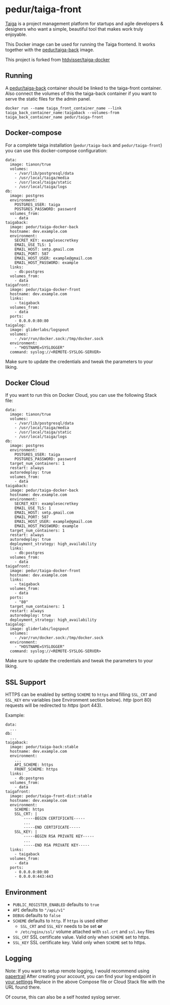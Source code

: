 # pedur/taiga-front

[Taiga](https://taiga.io/) is a project management platform for startups and agile developers & designers who want a simple, beautiful tool that makes work truly enjoyable.

This Docker image can be used for running the Taiga frontend. It works together with the [pedur/taiga-back](https://hub.docker.com/r/pedur/taiga-docker-back) image.

This project is forked from [htdvisser/taiga-docker](https://github.com/htdvisser/taiga-docker)

## Running

A [pedur/taiga-back](https://registry.hub.docker.com/u/pedur/taiga-back/) container should be linked to the taiga-front container. Also connect the volumes of this the taiga-back container if you want to serve the static files for the admin panel.

```
docker run --name taiga_front_container_name --link taiga_back_container_name:taigaback --volumes-from taiga_back_container_name pedur/taiga-front
```

## Docker-compose

For a complete taiga installation (``pedur/taiga-back`` and ``pedur/taiga-front``) you can use this docker-compose configuration:

```
data:
  image: tianon/true
  volumes:
    - /var/lib/postgresql/data
    - /usr/local/taiga/media
    - /usr/local/taiga/static
    - /usr/local/taiga/logs
db:
  image: postgres
  environment:
    POSTGRES_USER: taiga
    POSTGRES_PASSWORD: password
  volumes_from:
    - data
taigaback:
  image: pedur/taiga-docker-back
  hostname: dev.example.com
  environment:
    SECRET_KEY: examplesecretkey
    EMAIL_USE_TLS: 1
    EMAIL_HOST: smtp.gmail.com
    EMAIL_PORT: 587
    EMAIL_HOST_USER: example@gmail.com
    EMAIL_HOST_PASSWORD: example
  links:
    - db:postgres
  volumes_from:
    - data
taigafront:
  image: pedur/taiga-docker-front
  hostname: dev.example.com
  links:
    - taigaback
  volumes_from:
    - data
  ports:
    - 0.0.0.0:80:80
taigalog:
  image: gliderlabs/logspout
  volumes:
    - /var/run/docker.sock:/tmp/docker.sock
  environment:
    - "HOSTNAME=SYSLOGGER"
  command: syslog://<REMOTE-SYSLOG-SERVER>

```
Make sure to update the credentials and tweak the parameters to your liking.

## Docker Cloud

If you want to run this on Docker Cloud, you can use the following Stack file:

```
data:
  image: tianon/true
  volumes:
    - /var/lib/postgresql/data
    - /usr/local/taiga/media
    - /usr/local/taiga/static
    - /usr/local/taiga/logs
db:
  image: postgres
  environment:
    POSTGRES_USER: taiga
    POSTGRES_PASSWORD: password
  target_num_containers: 1
  restart: always
  autoredeploy: true
  volumes_from:
    - data
taigaback:
  image: pedur/taiga-docker-back
  hostname: dev.example.com
  environment:
    SECRET_KEY: examplesecretkey
    EMAIL_USE_TLS: 1
    EMAIL_HOST: smtp.gmail.com
    EMAIL_PORT: 587
    EMAIL_HOST_USER: example@gmail.com
    EMAIL_HOST_PASSWORD: example
  target_num_containers: 1
  restart: always
  autoredeploy: true
  deployment_strategy: high_availability
  links:
    - db:postgres
  volumes_from:
    - data
taigafront:
  image: pedur/taiga-docker-front
  hostname: dev.example.com
  links:
    - taigaback
  volumes_from:
    - data
  ports:
    - "80"
  target_num_containers: 1
  restart: always
  autoredeploy: true
  deployment_strategy: high_availability
taigalog:
  image: gliderlabs/logspout
  volumes:
    - /var/run/docker.sock:/tmp/docker.sock
  environment:
    - "HOSTNAME=SYSLOGGER"
  command: syslog://<REMOTE-SYSLOG-SERVER>
```
Make sure to update the credentials and tweak the parameters to your liking.

## SSL Support

HTTPS can be enabled by setting ``SCHEME`` to ``https`` and filling ``SSL_CRT``
and ``SSL_KEY`` env variables (see Environment section below). *http* (port 80)
requests will be redirected to *https* (port 443).

Example:

```
data:
  ...
db:
  ...
taigaback:
  image: pedur/taiga-back:stable
  hostname: dev.example.com
  environment:
    ...
    API_SCHEME: https
    FRONT_SCHEME: https
  links:
    - db:postgres
  volumes_from:
    - data
taigafront:
  image: pedur/taiga-front-dist:stable
  hostname: dev.example.com
  environment:
    SCHEME: https
    SSL_CRT: |
        -----BEGIN CERTIFICATE-----
        ...
        -----END CERTIFICATE-----
    SSL_KEY: |
        -----BEGIN RSA PRIVATE KEY-----
        ...
        -----END RSA PRIVATE KEY-----
  links:
    - taigaback
  volumes_from:
    - data
  ports:
    - 0.0.0.0:80:80
    - 0.0.0.0:443:443
```

## Environment

* ``PUBLIC_REGISTER_ENABLED`` defaults to ``true``
* ``API`` defaults to ``"/api/v1"``
* ``DEBUG`` defaults to ``false``
* ``SCHEME`` defaults to ``http``. If ``https`` is used either
  * ``SSL_CRT`` and ``SSL_KEY`` needs to be set **or**
  * ``/etc/nginx/ssl/`` volume attached with ``ssl.crt`` and ``ssl.key`` files
* ``SSL_CRT`` SSL certificate value. Valid only when ``SCHEME`` set to https.
* ``SSL_KEY`` SSL certificate key. Valid only when ``SCHEME`` set to https.


## Logging

Note: If you want to setup remote logging, I would recommend using [papertrail](https://papertrailapp.com)
After creating your account, you can find your log endpoint in [your settings](https://papertrailapp.com/account/destinations)
Replace <REMOTE-SYSLOG-SERVER> in the above Compose file or Cloud Stack file with the URL found there.

Of course, this can also be a self hosted syslog server.
